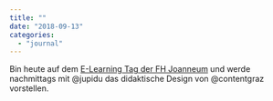 ```yaml
---
title: ""
date: "2018-09-13"
categories: 
  - "journal"
---
```


Bin heute auf dem [E-Learning Tag der FH Joanneum](https://www.fh-joanneum.at/veranstaltung/17-e-learning-tag-an-der-fh-joanneum/) und werde nachmittags mit @jupidu das didaktische Design von @contentgraz vorstellen.
